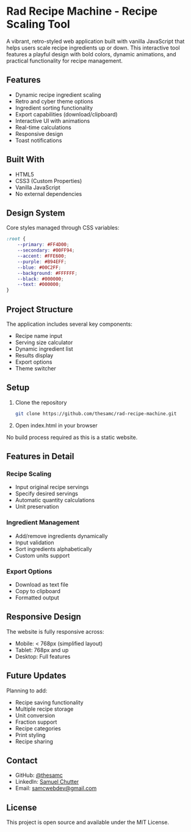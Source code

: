 # Rad Recipe Machine - Recipe Scaling Tool

A vibrant, retro-styled web application built with vanilla JavaScript that helps users scale recipe ingredients up or down. This interactive tool features a playful design with bold colors, dynamic animations, and practical functionality for recipe management.

## Features
- Dynamic recipe ingredient scaling
- Retro and cyber theme options
- Ingredient sorting functionality
- Export capabilities (download/clipboard)
- Interactive UI with animations
- Real-time calculations
- Responsive design
- Toast notifications

## Built With
- HTML5
- CSS3 (Custom Properties)
- Vanilla JavaScript
- No external dependencies

## Design System
Core styles managed through CSS variables:
```css
:root {
    --primary: #FF4D00;
    --secondary: #00FF94;
    --accent: #FFE600;
    --purple: #B94EFF;
    --blue: #00C2FF;
    --background: #FFFFFF;
    --black: #000000;
    --text: #000000;
}
```

## Project Structure
The application includes several key components:
- Recipe name input
- Serving size calculator
- Dynamic ingredient list
- Results display
- Export options
- Theme switcher

## Setup
1. Clone the repository
   ```bash
   git clone https://github.com/thesamc/rad-recipe-machine.git
   ```
2. Open index.html in your browser

No build process required as this is a static website.

## Features in Detail
### Recipe Scaling
- Input original recipe servings
- Specify desired servings
- Automatic quantity calculations
- Unit preservation

### Ingredient Management
- Add/remove ingredients dynamically
- Input validation
- Sort ingredients alphabetically
- Custom units support

### Export Options
- Download as text file
- Copy to clipboard
- Formatted output

## Responsive Design
The website is fully responsive across:
- Mobile: < 768px (simplified layout)
- Tablet: 768px and up
- Desktop: Full features

## Future Updates
Planning to add:
- Recipe saving functionality
- Multiple recipe storage
- Unit conversion
- Fraction support
- Recipe categories
- Print styling
- Recipe sharing

## Contact
- GitHub: [@thesamc](https://github.com/thesamc)
- LinkedIn: [Samuel Chutter](https://www.linkedin.com/in/samuel-chutter/)
- Email: samcwebdev@gmail.com

## License
This project is open source and available under the MIT License.
